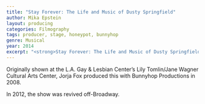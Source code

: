 ```yaml
---
title: "Stay Forever: The Life and Music of Dusty Springfield"
author: Mika Epstein
layout: producing
categories: Filmography
tags: producer, stage, honeypot, bunnyhop
genre: Musical
year: 2014
excerpt: "<strong>Stay Forever: The Life and Music of Dusty Springfield</strong> is a musical by Honeypot Productions  and Bunnyhop Productions."
---
```


Originally shown at the L.A. Gay & Lesbian Center’s Lily Tomlin/Jane Wagner Cultural Arts Center, Jorja Fox produced this with Bunnyhop Productions in 2008.

In 2012, the show was revived off-Broadway.